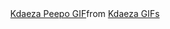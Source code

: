 <div id="header" align="center">
<div class="tenor-gif-embed" data-postid="26364205" data-share-method="host" data-aspect-ratio="1.13879" data-width="100%"><a href="https://tenor.com/view/kdaeza-peepo-pepe-the-frog-pepe-stream-gif-26364205">Kdaeza Peepo GIF</a>from <a href="https://tenor.com/search/kdaeza-gifs">Kdaeza GIFs</a></div> <script type="text/javascript" async src="https://tenor.com/embed.js"></script> 
</div>
<div id="header" align="center">
  <img src="https://komarev.com/ghpvc/?username=Ajvaro&style=flat-square&color=blue" alt=""/>
</div>
